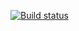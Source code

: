 [![Build status](https://ci.appveyor.com/api/projects/status/tbphw0r6g30ypjl9?svg=true)](https://ci.appveyor.com/project/pubgsdk/scum-sdk)